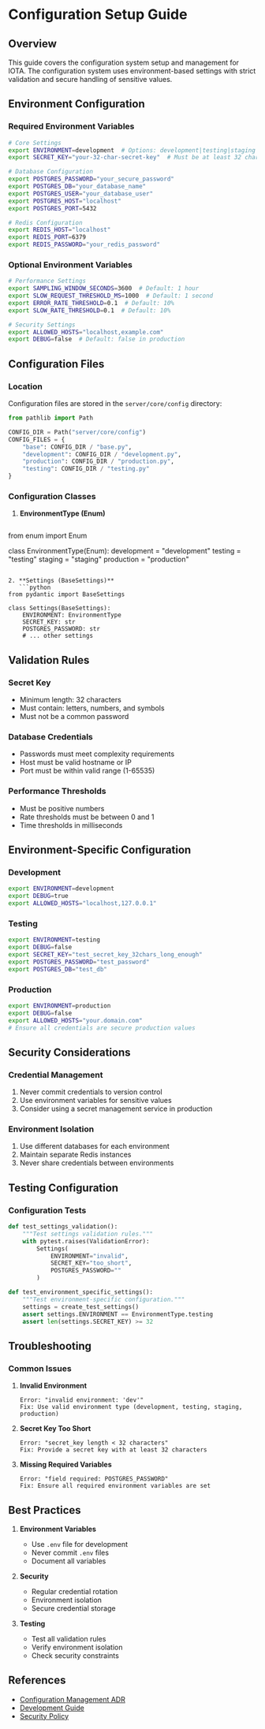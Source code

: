 # Configuration Setup Guide

## Overview

This guide covers the configuration system setup and management for IOTA. The configuration system uses environment-based settings with strict validation and secure handling of sensitive values.

## Environment Configuration

### Required Environment Variables

```bash
# Core Settings
export ENVIRONMENT=development  # Options: development|testing|staging|production
export SECRET_KEY="your-32-char-secret-key"  # Must be at least 32 characters

# Database Configuration
export POSTGRES_PASSWORD="your_secure_password"
export POSTGRES_DB="your_database_name"
export POSTGRES_USER="your_database_user"
export POSTGRES_HOST="localhost"
export POSTGRES_PORT=5432

# Redis Configuration
export REDIS_HOST="localhost"
export REDIS_PORT=6379
export REDIS_PASSWORD="your_redis_password"
```

### Optional Environment Variables

```bash
# Performance Settings
export SAMPLING_WINDOW_SECONDS=3600  # Default: 1 hour
export SLOW_REQUEST_THRESHOLD_MS=1000  # Default: 1 second
export ERROR_RATE_THRESHOLD=0.1  # Default: 10%
export SLOW_RATE_THRESHOLD=0.1  # Default: 10%

# Security Settings
export ALLOWED_HOSTS="localhost,example.com"
export DEBUG=false  # Default: false in production
```

## Configuration Files

### Location
Configuration files are stored in the `server/core/config` directory:

```python
from pathlib import Path

CONFIG_DIR = Path("server/core/config")
CONFIG_FILES = {
    "base": CONFIG_DIR / "base.py",
    "development": CONFIG_DIR / "development.py",
    "production": CONFIG_DIR / "production.py",
    "testing": CONFIG_DIR / "testing.py"
}
```

### Configuration Classes

1. **EnvironmentType (Enum)**
   ```python
from enum import Enum

class EnvironmentType(Enum):
    development = "development"
    testing = "testing"
    staging = "staging"
    production = "production"
```

2. **Settings (BaseSettings)**
   ```python
from pydantic import BaseSettings

class Settings(BaseSettings):
    ENVIRONMENT: EnvironmentType
    SECRET_KEY: str
    POSTGRES_PASSWORD: str
    # ... other settings
```

## Validation Rules

### Secret Key
- Minimum length: 32 characters
- Must contain: letters, numbers, and symbols
- Must not be a common password

### Database Credentials
- Passwords must meet complexity requirements
- Host must be valid hostname or IP
- Port must be within valid range (1-65535)

### Performance Thresholds
- Must be positive numbers
- Rate thresholds must be between 0 and 1
- Time thresholds in milliseconds

## Environment-Specific Configuration

### Development
```bash
export ENVIRONMENT=development
export DEBUG=true
export ALLOWED_HOSTS="localhost,127.0.0.1"
```

### Testing
```bash
export ENVIRONMENT=testing
export DEBUG=false
export SECRET_KEY="test_secret_key_32chars_long_enough"
export POSTGRES_PASSWORD="test_password"
export POSTGRES_DB="test_db"
```

### Production
```bash
export ENVIRONMENT=production
export DEBUG=false
export ALLOWED_HOSTS="your.domain.com"
# Ensure all credentials are secure production values
```

## Security Considerations

### Credential Management
1. Never commit credentials to version control
2. Use environment variables for sensitive values
3. Consider using a secret management service in production

### Environment Isolation
1. Use different databases for each environment
2. Maintain separate Redis instances
3. Never share credentials between environments

## Testing Configuration

### Configuration Tests
```python
def test_settings_validation():
    """Test settings validation rules."""
    with pytest.raises(ValidationError):
        Settings(
            ENVIRONMENT="invalid",
            SECRET_KEY="too_short",
            POSTGRES_PASSWORD=""
        )

def test_environment_specific_settings():
    """Test environment-specific configuration."""
    settings = create_test_settings()
    assert settings.ENVIRONMENT == EnvironmentType.testing
    assert len(settings.SECRET_KEY) >= 32
```

## Troubleshooting

### Common Issues

1. **Invalid Environment**
   ```
   Error: "invalid environment: 'dev'"
   Fix: Use valid environment type (development, testing, staging, production)
   ```

2. **Secret Key Too Short**
   ```
   Error: "secret_key length < 32 characters"
   Fix: Provide a secret key with at least 32 characters
   ```

3. **Missing Required Variables**
   ```
   Error: "field required: POSTGRES_PASSWORD"
   Fix: Ensure all required environment variables are set
   ```

## Best Practices

1. **Environment Variables**
   - Use `.env` file for development
   - Never commit `.env` files
   - Document all variables

2. **Security**
   - Regular credential rotation
   - Environment isolation
   - Secure credential storage

3. **Testing**
   - Test all validation rules
   - Verify environment isolation
   - Check security constraints

## References

- [Configuration Management ADR](/Users/allan/Projects/iota/docs/config/../adr/0001-configuration-management.md)
- [Development Guide](/Users/allan/Projects/iota/docs/config/../development.md)
- [Security Policy](/Users/allan/Projects/iota/docs/config/../security.md)
